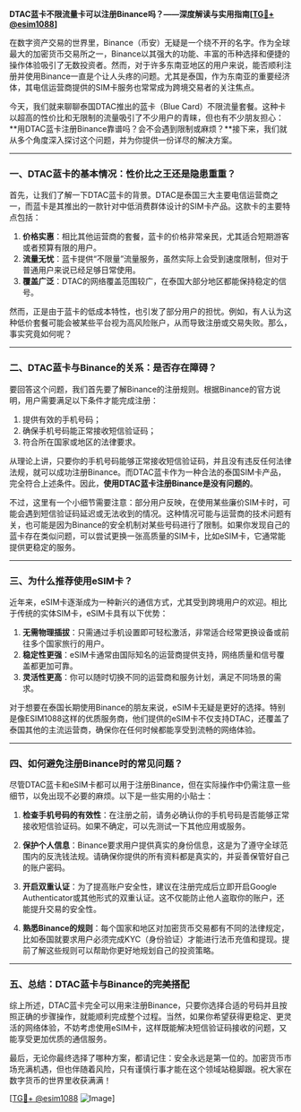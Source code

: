 **DTAC蓝卡不限流量卡可以注册Binance吗？——深度解读与实用指南[[TG💪+ @esim1088](https://t.me/s/esim1088)]**

在数字资产交易的世界里，Binance（币安）无疑是一个绕不开的名字。作为全球最大的加密货币交易所之一，Binance以其强大的功能、丰富的币种选择和便捷的操作体验吸引了无数投资者。然而，对于许多东南亚地区的用户来说，能否顺利注册并使用Binance一直是个让人头疼的问题。尤其是泰国，作为东南亚的重要经济体，其电信运营商提供的SIM卡服务也常常成为跨境交易者的关注焦点。

今天，我们就来聊聊泰国DTAC推出的蓝卡（Blue Card）不限流量套餐。这种卡以超高的性价比和无限制的流量吸引了不少用户的青睐，但也有不少朋友担心：**用DTAC蓝卡注册Binance靠谱吗？会不会遇到限制或麻烦？**接下来，我们就从多个角度深入探讨这个问题，并为你提供一份详尽的解决方案。

---

### **一、DTAC蓝卡的基本情况：性价比之王还是隐患重重？**

首先，让我们了解一下DTAC蓝卡的背景。DTAC是泰国三大主要电信运营商之一，而蓝卡是其推出的一款针对中低消费群体设计的SIM卡产品。这款卡的主要特点包括：

1. **价格实惠**：相比其他运营商的套餐，蓝卡的价格非常亲民，尤其适合短期游客或者预算有限的用户。
2. **流量无忧**：蓝卡提供“不限量”流量服务，虽然实际上会受到速度限制，但对于普通用户来说已经足够日常使用。
3. **覆盖广泛**：DTAC的网络覆盖范围较广，在泰国大部分地区都能保持稳定的信号。

然而，正是由于蓝卡的低成本特性，也引发了部分用户的担忧。例如，有人认为这种低价套餐可能会被某些平台视为高风险账户，从而导致注册或交易失败。那么，事实究竟如何呢？

---

### **二、DTAC蓝卡与Binance的关系：是否存在障碍？**

要回答这个问题，我们首先要了解Binance的注册规则。根据Binance的官方说明，用户需要满足以下条件才能完成注册：

1. 提供有效的手机号码；
2. 确保手机号码能正常接收短信验证码；
3. 符合所在国家或地区的法律要求。

从理论上讲，只要你的手机号码能够正常接收短信验证码，并且没有违反任何法律法规，就可以成功注册Binance。而DTAC蓝卡作为一种合法的泰国SIM卡产品，完全符合上述条件。因此，**使用DTAC蓝卡注册Binance是没有问题的**。

不过，这里有一个小细节需要注意：部分用户反映，在使用某些廉价SIM卡时，可能会遇到短信验证码延迟或无法收到的情况。这种情况可能与运营商的技术问题有关，也可能是因为Binance的安全机制对某些号码进行了限制。如果你发现自己的蓝卡存在类似问题，可以尝试更换一张高质量的SIM卡，比如eSIM卡，它通常能提供更稳定的服务。

---

### **三、为什么推荐使用eSIM卡？**

近年来，eSIM卡逐渐成为一种新兴的通信方式，尤其受到跨境用户的欢迎。相比于传统的实体SIM卡，eSIM卡具有以下优势：

1. **无需物理插拔**：只需通过手机设置即可轻松激活，非常适合经常更换设备或前往多个国家旅行的用户。
2. **稳定性更强**：eSIM卡通常由国际知名的运营商提供支持，网络质量和信号覆盖都更加可靠。
3. **灵活性更高**：你可以随时切换不同的运营商和服务计划，满足不同场景的需求。

对于想要在泰国长期使用Binance的朋友来说，eSIM卡无疑是更好的选择。特别是像ESIM1088这样的优质服务商，他们提供的eSIM卡不仅支持DTAC，还覆盖了泰国其他的主流运营商，确保你在任何时候都能享受到流畅的网络体验。

---

### **四、如何避免注册Binance时的常见问题？**

尽管DTAC蓝卡和eSIM卡都可以用于注册Binance，但在实际操作中仍需注意一些细节，以免出现不必要的麻烦。以下是一些实用的小贴士：

1. **检查手机号码的有效性**：在注册之前，请务必确认你的手机号码是否能够正常接收短信验证码。如果不确定，可以先测试一下其他应用或服务。
   
2. **保护个人信息**：Binance要求用户提供真实的身份信息，这是为了遵守全球范围内的反洗钱法规。请确保你提供的所有资料都是真实的，并妥善保管好自己的账户密码。

3. **开启双重认证**：为了提高账户安全性，建议在注册完成后立即开启Google Authenticator或其他形式的双重认证。这不仅能防止他人盗取你的账户，还能提升交易的安全性。

4. **熟悉Binance的规则**：每个国家和地区对加密货币交易都有不同的法律规定，比如泰国就要求用户必须完成KYC（身份验证）才能进行法币充值和提现。提前了解这些规则可以帮助你更好地规划自己的投资策略。

---

### **五、总结：DTAC蓝卡与Binance的完美搭配**

综上所述，DTAC蓝卡完全可以用来注册Binance，只要你选择合适的号码并且按照正确的步骤操作，就能顺利完成整个过程。当然，如果你希望获得更稳定、更灵活的网络体验，不妨考虑使用eSIM卡，这样既能解决短信验证码接收的问题，又能享受更加优质的通信服务。

最后，无论你最终选择了哪种方案，都请记住：安全永远是第一位的。加密货币市场充满机遇，但也伴随着风险，只有谨慎行事才能在这个领域站稳脚跟。祝大家在数字货币的世界里收获满满！

[[TG💪+ @esim1088](https://t.me/s/esim1088) ![Image](https://i.postimg.cc/4NQfJmqS/Snipaste-2025-05-13-00-14-12.png)]